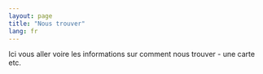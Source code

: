 ```yaml
---
layout: page
title: "Nous trouver"
lang: fr
---
```

Ici vous aller voire les informations sur comment nous trouver - une carte etc.
